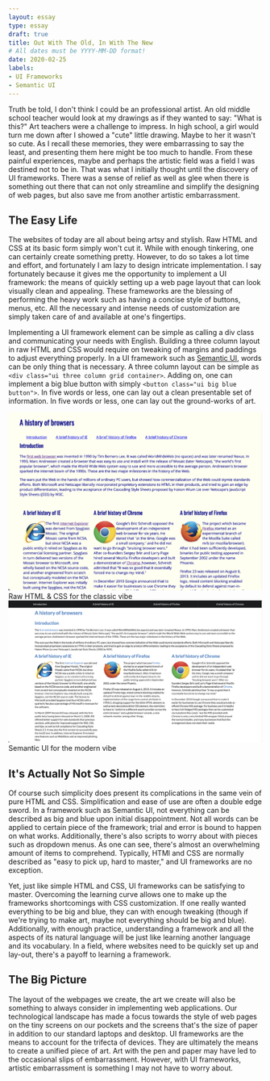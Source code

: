 ```yaml
---
layout: essay
type: essay
draft: true
title: Out With The Old, In With The New
# All dates must be YYYY-MM-DD format!
date: 2020-02-25
labels:
- UI Frameworks
- Semantic UI
---
```


Truth be told, I don't think I could be an professional artist.  An old middle school teacher would look at my drawings as if they wanted to say: "What is this?"  Art teachers were a challenge to impress.  In high school, a girl would turn me down after I showed a "cute" little drawing.  Maybe to her it wasn't so cute.  As I recall these memories, they were embarrassing to say the least, and presenting them here might be too much to handle. From these painful experiences, maybe and perhaps the artistic field was a field I was destined not to be in.  That was what I initially thought until the discovery of UI frameworks.  There was a sense of relief as well as glee when there is something out there that can not only streamline and simplify the designing of web pages, but also save me from another artistic embarrassment. 

## The Easy Life

The websites of today are all about being artsy and stylish.  Raw HTML and CSS at its basic form simply won't cut it.  While with enough tinkering, one can certainly create something pretty.  However, to do so takes a lot time and effort, and fortunately I am lazy to design intricate implementation. I say fortunately because it gives me the opportunity to implement a UI framework: the means of quickly setting up a web page layout that can look visually clean and appealing.  These frameworks are the blessing of performing the heavy work such as having a concise style of buttons, menus, etc.  All the necessary and intense needs of customization are simply taken care of and available at one's fingertips.

Implementing a UI framework element can be simple as calling a div class and communicating your needs with English.  Building a three column layout in raw HTML and CSS would require on tweaking of margins and paddings to adjust everything properly.  In a UI framework such as [Semantic UI](https://semantic-ui.com/), words can be only thing that is necessary.  A three column layout can be simple as ```<div class="ui three column grid container>```. Adding on, one can implement a big blue button with simply ```<button class="ui big blue button">```.  In five words or less, one can lay out a clean presentable set of information.  In five words or less, one can lay out the ground-works of art.

<div class="ui two column grid container">
  <div class="column">
    <div class="segment"><img class="ui floated image" alt="Raw" src="../images/E37_Raw.png"></div>
    Raw HTML & CSS for the classic vibe
  </div>
  <div class="column">
    <div class="segment"><img class="ui floated image" alt="Semantic" src="../images/E37_Semantic.png"></div>
    Semantic UI for the modern vibe
  </div>
</div>

## It's Actually Not So Simple

Of course such simplicity does present its complications in the same vein of pure HTML and CSS.  Simplification and ease of use are often a double edge sword.  In a framework such as Semantic UI, not everything can be described as big and blue upon initial disappointment.  Not all words can be applied to certain piece of the framework; trial and error is bound to happen on what works.  Additionally, there's also scripts to worry about with pieces such as dropdown menus.  As one can see, there's almost an overwhelming amount of items to comprehend.  Typically, HTMl and CSS are normally described as "easy to pick up, hard to master," and UI frameworks are no exception.

Yet, just like simple HTML and CSS, UI frameworks can be satisfying to master.  Overcoming the learning curve allows one to make up the frameworks shortcomings with CSS customization.  If one really wanted everything to be big and blue, they can with enough tweaking (though if we're trying to make art, maybe not everything should be big and blue).  Additionally, with enough practice, understanding a framework and all the aspects of its natural language will be just like learning another language and its vocabulary.  In a field, where websites need to be quickly set up and lay-out, there's a payoff to learning a framework.

## The Big Picture

The layout of the webpages we create, the art we create will also be something to always consider in implementing web applications.  Our technological landscape has made a focus towards the style of web pages on the tiny screens on our pockets and the screens that's the size of paper in addition to our standard laptops and desktop.  UI frameworks are the means to account for the trifecta of devices.  They are ultimately the means to create a unified piece of art.  Art with the pen and paper may have led to the occasional slips of embarrassment.  However, with UI frameworks, artistic embarrassment is something I may not have to worry about.






